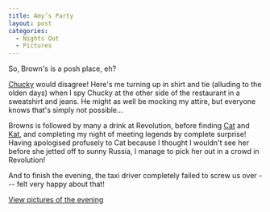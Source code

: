 ```yaml
---
title: Amy’s Party
layout: post
categories:
  - Nights Out
  - Pictures
---
```

So, Brown's is a posh place, eh?

[Chucky](http://pictures.scholesmafia.co.uk/index.php/?profile=50) would disagree! Here's me turning up in shirt and tie (alluding to the olden days) when I spy Chucky at the other side of the restaurant in a sweatshirt and jeans. He might as well be mocking my attire, but everyone knows that's simply not possible...

Browns is followed by many a drink at Revolution, before finding [Cat](http://pictures.scholesmafia.co.uk/index.php/?profile=161) and [Kat](http://pictures.scholesmafia.co.uk/index.php/?profile=13), and completing my night of meeting legends by complete surprise! Having apologised profusely to Cat because I thought I wouldn't see her before she jetted off to sunny Russia, I manage to pick her out in a crowd in Revolution!

And to finish the evening, the taxi driver completely failed to screw us over --- felt very happy about that!

[View pictures of the evening](http://pictures.scholesmafia.co.uk/index.php/2006/08/31.08.06,01.09.06-amy's-birthday/)